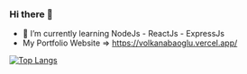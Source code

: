 ### Hi there 👋

- 🌱 I’m currently learning NodeJs - ReactJs - ExpressJs
- My Portfolio Website => https://volkanabaoglu.vercel.app/

[![Top Langs](https://github-readme-stats.vercel.app/api/top-langs/?username=volkanabaoglu&layout=compact)](https://github.com/volkanabaoglu)

